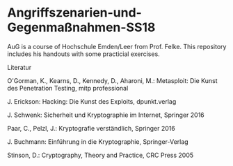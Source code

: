 # Angriffszenarien-und-Gegenmaßnahmen-SS18
AuG is a course of Hochschule Emden/Leer from Prof. Felke. This repository includes his handouts with some practicial exercises.

Literatur

O'Gorman, K., Kearns, D., Kennedy, D., Aharoni, M.: Metasploit: Die Kunst des Penetration Testing, mitp professional

J. Erickson: Hacking: Die Kunst des Exploits, dpunkt.verlag

J. Schwenk: Sicherheit und Kryptographie im Internet, Springer 2016

Paar, C., Pelzl, J.: Kryptografie verständlich, Springer 2016

J. Buchmann: Einführung in die Kryptographie, Springer-Verlag

Stinson, D.: Cryptography, Theory and Practice, CRC Press 2005
